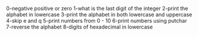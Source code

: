 0-negative positive or zero
1-what is the last digit of the integer
2-print the alphabet in lowercase
3-print the alphabet in both lowercase and uppercase
4-skip e and q
5-print numbers from 0 - 10
6-print numbers using putchar
7-reverse the alphabet
8-digits of hexadecimal in lowercase
